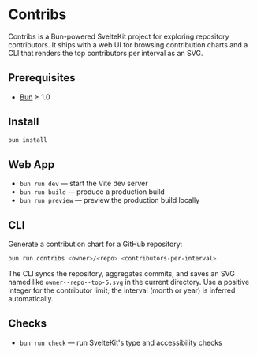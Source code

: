 # Contribs

Contribs is a Bun-powered SvelteKit project for exploring repository contributors. It ships with a web UI for browsing contribution charts and a CLI that renders the top contributors per interval as an SVG.

## Prerequisites
- [Bun](https://bun.sh/) ≥ 1.0

## Install
```bash
bun install
```

## Web App
- `bun run dev` &mdash; start the Vite dev server
- `bun run build` &mdash; produce a production build
- `bun run preview` &mdash; preview the production build locally

## CLI
Generate a contribution chart for a GitHub repository:
```bash
bun run contribs <owner>/<repo> <contributors-per-interval>
```

The CLI syncs the repository, aggregates commits, and saves an SVG named like `owner--repo--top-5.svg` in the current directory. Use a positive integer for the contributor limit; the interval (month or year) is inferred automatically.

## Checks
- `bun run check` &mdash; run SvelteKit's type and accessibility checks

